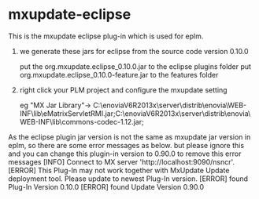 # mxupdate-eclipse

This is the mxupdate eclipse plug-in which is used for eplm.

1. we generate these jars for eclipse from the source code version 0.10.0

      put the org.mxupdate.eclipse_0.10.0.jar to the eclipse plugins folder 
      put org.mxupdate.eclipse_0.10.0-feature.jar to the features folder
2. right click your PLM project and configure the mxupdate setting

     eg "MX Jar Library"-> C:\enoviaV6R2013x\server\distrib\enovia\WEB-INF\lib\eMatrixServletRMI.jar;C:\enoviaV6R2013x\server\distrib\enovia\WEB-INF\lib\commons-codec-1.12.jar;

As the eclipse plugin jar version is not the same as mxupdate jar version in eplm, so there are some error messages as below. but please ignore this and you can change this plugin-in version to 0.90.0 to remove this error messages
[INFO] Connect to MX server 'http://localhost:9090/nsncr'.
[ERROR] This Plug-In may not work together with MxUpdate Update deployment tool. Please update to newest Plug-In version.
[ERROR]     found Plug-In Version 0.10.0
[ERROR]     found Update Version 0.90.0
